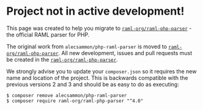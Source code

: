 Project not in active development!
===

This page was created to help you migrate to [`raml-org/raml-php-parser`](https://github.com/raml-org/raml-php-parser) - the official RAML parser for PHP.

The original work from `alecsammon/php-raml-parser` is moved to [`raml-org/raml-php-parser`](https://github.com/raml-org/raml-php-parser).
All new development, issues and pull requests must be created in the [`raml-org/raml-php-parser`](https://github.com/raml-org/raml-php-parser).

We strongly advise you to update your `composer.json` so it requires the new name and location of the project.
This is backwards compatible with the previous versions 2 and 3 and should be as easy to do as executing:
```
$ composer remove alecsammon/php-raml-parser
$ composer require raml-org/raml-php-parser "^4.0"
```
